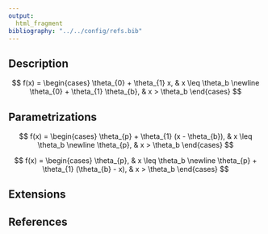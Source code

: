 ```yaml
---
output:
  html_fragment
bibliography: "../../config/refs.bib"
---
```


## Description

$$
f(x) = \begin{cases}
\theta_{0} + \theta_{1} x, & x \leq \theta_b \newline
\theta_{0} + \theta_{1} \theta_{b}, & x > \theta_b
\end{cases}
$$

## Parametrizations

$$
f(x) = \begin{cases}
\theta_{p} + \theta_{1} (x - \theta_{b}), & x \leq \theta_b \newline
\theta_{p}, & x > \theta_b
\end{cases}
$$

$$
f(x) = \begin{cases}
\theta_{p}, & x \leq \theta_b \newline
\theta_{p} + \theta_{1} (\theta_{b} - x), & x > \theta_b
\end{cases}
$$

## Extensions

## References
